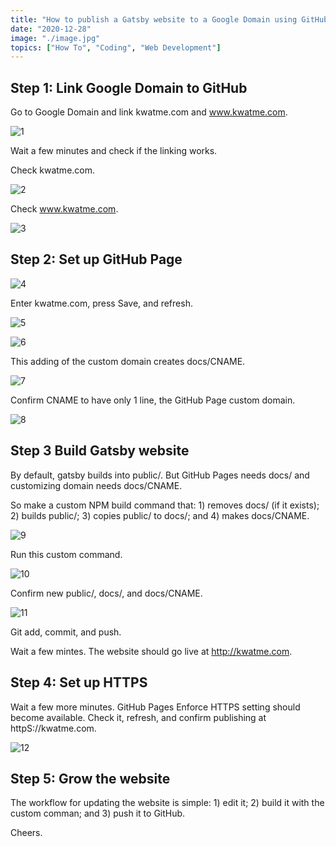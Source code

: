 ```yaml
---
title: "How to publish a Gatsby website to a Google Domain using GitHub Pages"
date: "2020-12-28"
image: "./image.jpg"
topics: ["How To", "Coding", "Web Development"]
---
```


## Step 1: Link Google Domain to GitHub

Go to Google Domain and link kwatme.com and www.kwatme.com.

![1](1.png)

Wait a few minutes and check if the linking works.

Check kwatme.com.

![2](2.png)

Check www.kwatme.com.

![3](3.png)

## Step 2: Set up GitHub Page

![4](4.png)

Enter kwatme.com, press Save, and refresh.

![5](5.png)

![6](6.png)

This adding of the custom domain creates docs/CNAME.

![7](7.png)

Confirm CNAME to have only 1 line, the GitHub Page custom domain.

![8](8.png)

## Step 3 Build Gatsby website

By default, gatsby builds into public/. But GitHub Pages needs docs/ and customizing domain needs docs/CNAME.

So make a custom NPM build command that: 1) removes docs/ (if it exists); 2) builds public/; 3) copies public/ to docs/; and 4) makes docs/CNAME.

![9](9.png)

Run this custom command.

![10](10.png)

Confirm new public/, docs/, and docs/CNAME.

![11](11.png)

Git add, commit, and push.

Wait a few mintes. The website should go live at http://kwatme.com.

## Step 4: Set up HTTPS

Wait a few more minutes. GitHub Pages Enforce HTTPS setting should become available.
Check it, refresh, and confirm publishing at httpS://kwatme.com.

![12](12.png)

## Step 5: Grow the website

The workflow for updating the website is simple: 1) edit it; 2) build it with the custom comman; and 3) push it to GitHub.

Cheers.
